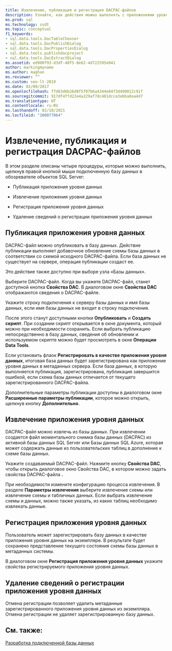 ```yaml
---
title: Извлечение, публикация и регистрация DACPAC-файлов
description: Узнайте, как действия можно выполнять с приложениями уровня данных. Например, извлечение, публикация и регистрация файлов моментальных снимков (DACPAC).
ms.prod: sql
ms.technology: ssdt
ms.topic: conceptual
f1_keywords:
- sql.data.tools.DacTableChooser
- sql.data.tools.DacPublishDialog
- sql.data.tools.DacPropertiesDialog
- sql.data.tools.publishdacproject
- sql.data.tools.DacExtractDialog
ms.assetid: ed900f93-d3df-40f5-8e62-4d722595e041
author: markingmyname
ms.author: maghan
ms.reviewer: “”
ms.custom: seo-lt-2019
ms.date: 02/09/2017
ms.openlocfilehash: f7d63d6b26d8f5f07b6a4344e84f3d490012c91f
ms.sourcegitcommit: 917df4ffd22e4a229af7dc481dcce3ebba0aa4d7
ms.translationtype: HT
ms.contentlocale: ru-RU
ms.lasthandoff: 02/10/2021
ms.locfileid: "100077064"
---
```

# <a name="extract-publish-and-register-dacpac-files"></a>Извлечение, публикация и регистрация DACPAC-файлов

В этом разделе описаны четыре процедуры, которые можно выполнить, щелкнув правой кнопкой мыши подключенную базу данных в обозревателе объектов SQL Server:  
  
-   Публикация приложения уровня данных  
  
-   Извлечение приложения уровня данных  
  
-   Регистрация приложения уровня данных  
  
-   Удаление сведений о регистрации приложения уровня данных  
  
## <a name="publish-data-tier-application"></a>Публикация приложения уровня данных  
DACPAC-файл можно опубликовать в базу данных. Действие публикации выполняет добавочное обновление схемы базы данных в соответствии со схемой исходного DACPAC-файла. Если база данных не существует на сервере, операция публикации создаст ее.  
  
Это действие также доступно при выборе узла «Базы данных».  
  
Выберите DACPAC-файл. Когда вы укажете DACPAC-файл, станет доступной кнопка **Свойства DAC**. В диалоговом окне **Свойства DAC** отображаются сведения о DACPAC-файле.  
  
Укажите строку подключения к серверу базы данных и имя базы данных, если имя базы данных не входит в строку подключения.  
  
После этого станут доступными кнопки **Опубликовать** и **Создать скрипт**. При создании скрипт открывается в окне документа, который можно при необходимости сохранить. Если выбрать публикацию непосредственно в базу данных, сведения об обновлении и используемом скрипте можно будет просмотреть в окне **Операции Data Tools**.  
  
Если установить флаок **Регистрировать в качестве приложения уровня данных**, итоговая база данных будет зарегистрирована как приложение уровня данных в метаданных сервера. Если база данных, в которую выполняется публикация, зарегистрирована, публикация завершится ошибкой, если схема базы данных отличается от текущего зарегистрированного DACPAC-файла.  
  
Дополнительные параметры публикации доступны в диалоговом окне **Расширенные параметры публикации**, которое можно открыть, щелкнув кнопку **Дополнительно**.  
  
## <a name="extract-data-tier-application"></a>Извлечение приложения уровня данных  
DACPAC-файл можно извлечь из базы данных. При извлечении создается файл моментального снимка базы данных (DACPAC) из активной базы данных SQL Server или Базы данных SQL Azure, которая может содержать данные из пользовательских таблиц в дополнение к схеме базы данных.  
  
Укажите создаваемый DACPAC-файл. Нажмите кнопку **Свойства DAC**, чтобы открыть диалоговое окно Свойства DAC, в котором можно задать свойства DACPAC-файла **.**  
  
При необходимости измените конфигурацию процесса извлечения. В разделе **Параметры извлечения** выберите извлечение схемы или извлечение схемы и табличных данных. Если выбрать извлечение схемы и данных, можно также указать, из каких таблиц необходимо извлекать данные.  
  
## <a name="register-data-tier-application"></a>Регистрация приложения уровня данных  
Пользователь может зарегистрировать базу данных в качестве приложения уровня данных на экземпляре. В результате будет сохранено представление текущего состояния схемы базы данных в метаданных системы.  
  
В диалоговом окне **Регистрация приложения уровня данных** укажите свойства регистрируемого приложения уровня данных.  
  
## <a name="unregister-data-tier-application"></a>Удаление сведений о регистрации приложения уровня данных  
Отмена регистрации позволяет удалить метаданные зарегистрированного приложения уровня данных из экземпляра. Отмена регистрации не удаляет зарегистрированную базу данных.  
  
## <a name="see-also"></a>См. также:  
[Разработка подключенной базы данных](../ssdt/connected-database-development.md)  
  
